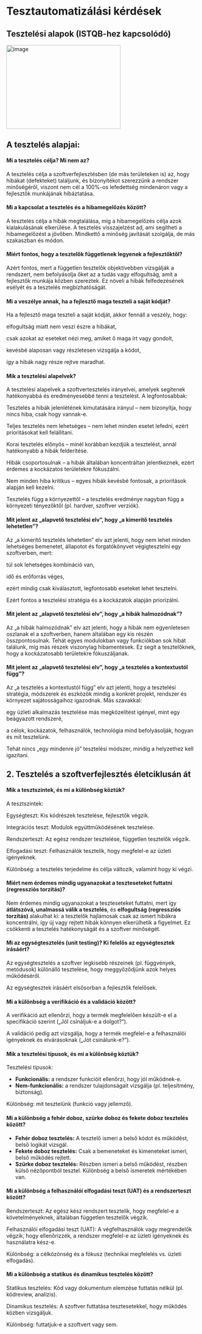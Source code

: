 # Tesztautomatizálási kérdések

## Tesztelési alapok (ISTQB-hez kapcsolódó)
<img src="https://www.mindsmapped.com/wp-content/uploads/2016/06/ISTQB.jpg" alt="image" width="300" height="220">

## A tesztelés alapjai:
#### Mi a tesztelés célja? Mi nem az?
A tesztelés célja a szoftverfejlesztésben (de más területeken is) az, hogy hibákat (defekteket) találjunk, és bizonyítékot szerezzünk a rendszer minőségéről, viszont nem cél a 100%-os lefedettség mindenáron vagy a fejlesztők munkájának hibáztatása.
#### Mi a kapcsolat a tesztelés és a hibamegelőzés között?
A tesztelés célja a hibák megtalálása, míg a hibamegelőzés célja azok kialakulásának elkerülése. A tesztelés visszajelzést ad, ami segítheti a hibamegelőzést a jövőben. Mindkettő a minőség javítását szolgálja, de más szakaszban és módon.
#### Miért fontos, hogy a tesztelők függetlenek legyenek a fejlesztőktől?
Azért fontos, mert a független tesztelők objektívebben vizsgálják a rendszert, nem befolyásolja őket az a tudás vagy elfogultság, amit a fejlesztők munkája közben szereztek. Ez növeli a hibák felfedezésének esélyét és a tesztelés megbízhatóságát.
#### Mi a veszélye annak, ha a fejlesztő maga teszteli a saját kódját?
Ha a fejlesztő maga teszteli a saját kódját, akkor fennáll a veszély, hogy:

elfogultság miatt nem veszi észre a hibákat,

csak azokat az eseteket nézi meg, amiket ő maga írt vagy gondolt,

kevésbé alaposan vagy részletesen vizsgálja a kódot,

így a hibák nagy része rejtve maradhat.
#### Mik a tesztelési alapelvek?
A tesztelési alapelvek a szoftvertesztelés irányelvei, amelyek segítenek hatékonyabbá és eredményesebbé tenni a tesztelést. A legfontosabbak:

Tesztelés a hibák jelenlétének kimutatására irányul – nem bizonyítja, hogy nincs hiba, csak hogy vannak-e.

Teljes tesztelés nem lehetséges – nem lehet minden esetet lefedni, ezért prioritásokat kell felállítani.

Korai tesztelés előnyös – minél korábban kezdjük a tesztelést, annál hatékonyabb a hibák felderítése.

Hibák csoportosulnak – a hibák általában koncentráltan jelentkeznek, ezért érdemes a kockázatos területekre fókuszálni.

Nem minden hiba kritikus – egyes hibák kevésbé fontosak, a prioritások alapján kell kezelni.

Tesztelés függ a környezettől – a tesztelés eredménye nagyban függ a környezeti tényezőktől (pl. hardver, szoftver verziók).
#### Mit jelent az „alapvető tesztelési elv”, hogy „a kimerítő tesztelés lehetetlen”?
Az „a kimerítő tesztelés lehetetlen” elv azt jelenti, hogy nem lehet minden lehetséges bemenetet, állapotot és forgatókönyvet végigtesztelni egy szoftverben, mert:

túl sok lehetséges kombináció van,

idő és erőforrás véges,

ezért mindig csak kiválasztott, legfontosabb eseteket lehet tesztelni.

Ezért fontos a tesztelési stratégia és a kockázatok alapján priorizálni.
#### Mit jelent az „alapvető tesztelési elv”, hogy „a hibák halmozódnak”?
Az „a hibák halmozódnak” elv azt jelenti, hogy a hibák nem egyenletesen oszlanak el a szoftverben, hanem általában egy kis részén összpontosulnak. Tehát egyes modulokban vagy funkciókban sok hibát találunk, míg más részek viszonylag hibamentesek. Ez segít a tesztelőknek, hogy a kockázatosabb területekre fókuszáljanak.
#### Mit jelent az „alapvető tesztelési elv”, hogy „a tesztelés a kontextustól függ”?
Az „a tesztelés a kontextustól függ” elv azt jelenti, hogy a tesztelési stratégia, módszerek és eszközök mindig a konkrét projekt, rendszer és környezet sajátosságaihoz igazodnak. Más szavakkal:

egy üzleti alkalmazás tesztelése más megközelítést igényel, mint egy beágyazott rendszeré,

a célok, kockázatok, felhasználók, technológia mind befolyásolják, hogyan és mit tesztelünk.

Tehát nincs „egy mindenre jó” tesztelési módszer, mindig a helyzethez kell igazítani.


## 2. Tesztelés a szoftverfejlesztés életciklusán át
#### Mik a tesztszintek, és mi a különbség köztük?
A tesztszintek:

Egységteszt: Kis kódrészek tesztelése, fejlesztők végzik.

Integrációs teszt: Modulok együttműködésének tesztelése.

Rendszerteszt: Az egész rendszer tesztelése, független tesztelők végzik.

Elfogadási teszt: Felhasználók tesztelik, hogy megfelel-e az üzleti igényeknek.

Különbség: a tesztelés terjedelme és célja változik, valamint hogy ki végzi.
#### Miért nem érdemes mindig ugyanazokat a teszteseteket futtatni (regressziós torzítás)?
Nem érdemes mindig ugyanazokat a teszteseteket futtatni, mert így **átlátszóvá, unalmassá válik a tesztelés**, és **elfogultság (regressziós torzítás)** alakulhat ki: a tesztelők hajlamosak csak az ismert hibákra koncentrálni, így új vagy rejtett hibák könnyen elkerülhetik a figyelmet. Ez csökkenti a tesztelés hatékonyságát és a szoftver minőségét.
#### Mi az egységtesztelés (unit testing)? Ki felelős az egységtesztek írásáért?
Az egységtesztelés a szoftver legkisebb részeinek (pl. függvények, metódusok) különálló tesztelése, hogy meggyőződjünk azok helyes működéséről.

Az egységtesztek írásáért elsősorban a fejlesztők felelősek.
#### Mi a különbség a verifikáció és a validáció között?
A verifikáció azt ellenőrzi, hogy a termék megfelelően készült-e el a specifikáció szerint („Jól csináljuk-e a dolgot?”).

A validáció pedig azt vizsgálja, hogy a termék megfelel-e a felhasználói igényeknek és elvárásoknak („Jót csinálunk-e?”).
#### Mik a tesztelési típusok, és mi a különbség köztük?
Tesztelési típusok:

* **Funkcionális:** a rendszer funkcióit ellenőrzi, hogy jól működnek-e.
* **Nem-funkcionális:** a rendszer tulajdonságait vizsgálja (pl. teljesítmény, biztonság).

Különbség: mit tesztelünk (funkció vagy jellemző).
#### Mi a különbség a fehér doboz, szürke doboz és fekete doboz tesztelés között?
* **Fehér doboz tesztelés:** A tesztelő ismeri a belső kódot és működést, belső logikát vizsgál.
* **Fekete doboz tesztelés:** Csak a bemeneteket és kimeneteket ismeri, belső működés rejtett.
* **Szürke doboz tesztelés:** Részben ismeri a belső működést, részben külső nézőpontból tesztel.
Különbség a belső ismeretek mértékében van.
#### Mi a különbség a felhasználói elfogadási teszt (UAT) és a rendszerteszt között?
Rendszerteszt: Az egész kész rendszert tesztelik, hogy megfelel-e a követelményeknek, általában független tesztelők végzik.

Felhasználói elfogadási teszt (UAT): A végfelhasználók vagy megrendelők végzik, hogy ellenőrizzék, a rendszer megfelel-e az üzleti igényeknek és használatra kész-e.

Különbség: a célközönség és a fókusz (technikai megfelelés vs. üzleti elfogadás).
#### Mi a különbség a statikus és dinamikus tesztelés között?
Statikus tesztelés: Kód vagy dokumentum elemzése futtatás nélkül (pl. kódreview, analízis).

Dinamikus tesztelés: A szoftver futtatása tesztesetekkel, hogy működés közben vizsgáljuk.

Különbség: futtatjuk-e a szoftvert vagy sem.